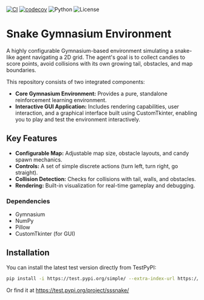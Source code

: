 [![CI](https://github.com/Poranny/Sssnake/actions/workflows/ci.yml/badge.svg)](https://github.com/Poranny/Sssnake/actions) [![codecov](https://codecov.io/gh/Poranny/Sssnake/graph/badge.svg?token=4ZCZJ67Y1Z)](https://codecov.io/gh/Poranny/Sssnake) ![Python](https://img.shields.io/badge/python-3.11%2B-blue.svg)
 ![License](https://img.shields.io/github/license/Poranny/Sssnake)

# Snake Gymnasium Environment

A highly configurable Gymnasium-based environment simulating a snake-like agent navigating a 2D grid. The agent's goal is to collect candies to score points, avoid collisions with its own growing tail, obstacles, and map boundaries.

This repository consists of two integrated components:

- **Core Gymnasium Environment:** Provides a pure, standalone reinforcement learning environment.
- **Interactive GUI Application:** Includes rendering capabilities, user interaction, and a graphical interface built using CustomTkinter, enabling you to play and test the environment interactively.

## Key Features

- **Configurable Map:** Adjustable map size, obstacle layouts, and candy spawn mechanics.
- **Controls:** A set of simple discrete actions (turn left, turn right, go straight).
- **Collision Detection:** Checks for collisions with tail, walls, and obstacles.
- **Rendering:** Built-in visualization for real-time gameplay and debugging.

### Dependencies
- Gymnasium
- NumPy
- Pillow
- CustomTkinter (for GUI)

## Installation

You can install the latest test version directly from TestPyPI:

```bash
pip install -i https://test.pypi.org/simple/ --extra-index-url https://pypi.org/simple/ "sssnake[game]"
```
Or find it at https://test.pypi.org/project/sssnake/
